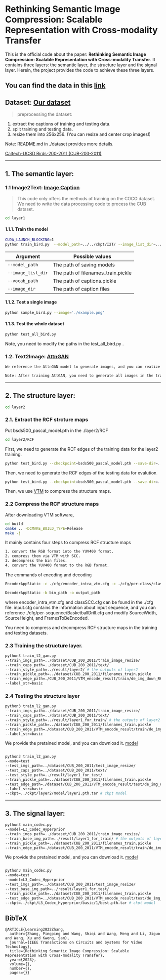 # Rethinking Semantic Image Compression: Scalable Representation with Cross-modality Transfer
This is the official code about the paper: **Rethinking Semantic Image Compression: Scalable Representation with Cross-modality Transfer**.
It contains three layers: the semantic layer, the structure layer and the signal layer.
Herein, the project provides the code to achieve these three layers.

You can find the data in this [link](https://portland-my.sharepoint.com/:f:/g/personal/pinzhang6-c_my_cityu_edu_hk/Em81Y8mUbIpHl9v-h402j_YBY1yVpdwJpU73eqiqMk7j0Q?e=T7u2jZ)
---

## Dataset: [Our dataset](https://portland-my.sharepoint.com/:f:/g/personal/pinzhang6-c_my_cityu_edu_hk/Em81Y8mUbIpHl9v-h402j_YBY1yVpdwJpU73eqiqMk7j0Q?e=T7u2jZ)

> preprocessing the dataset: 
1. extract the captions of training and testing data.
2. split training and testing data.
3. resize them into 256x256. (You can resize and center crop images!)
   
Note:  README.md in ./dataset provides more details.

[Caltech-UCSD Birds-200-2011 (CUB-200-2011)](http://www.vision.caltech.edu/datasets/cub_200_2011/) 

---

## 1. The semantic layer:
### 1.1 Image2Text: [Image Caption](https://github.com/yunjey/pytorch-tutorial/tree/master/tutorials/03-advanced/image_captioning)
> This code only offers the methods of training on the COCO dataset.
> We need to write the data processing code to process the CUB dataset.

```bash
cd layer1
```

#### 1.1.1. Train the model

```bash
CUDA_LAUNCH_BLOCKING=1 
python train_bird.py  --model_path=../../ckpt/I2T/ --image_list_dir=../../dataset/CUB_200_2011/filenames_train.pickle --vocab_path=../../dataset/CUB_200_2011/captions.pickle --image_dir=../../dataset/CUB_200_2011/train_image_resize/ --caption_path=../../dataset/CUB_200_2011/text/
```


| Argument | Possible values |
|------|------|
| `--model_path` | The path of saving models|
| `--image_list_dir` | The path of filenames_train.pickle |
| `--vocab_path` | The path of captions.pickle |
| `--image_dir` | The path of caption files |

#### 1.1.2. Test a single image 

```bash
python sample_bird.py --image='./example.png'
```

#### 1.1.3. Test the whole dataset
```bash
python test_all_bird.py 
```
Note, you need to modify the paths in the test_all_bird.py .


### 1.2. Text2Image: [AttnGAN](https://github.com/taoxugit/AttnGAN)
```bash
We reference the AttnGAN model to generate images, and you can realize it following the "README.md" file provided via AttnGAN.

Note: After training AttGAN, you need to generate all images in the training dataset, because the second layer is based on the results of the first layer.
```

---

## 2. The structure layer:
```bash
cd layer2
```

### 2.1. Extract the RCF strcture maps

Put bsds500_pascal_model.pth in the ./layer2/RCF
```bash
cd layer2/RCF
```

First, we need to generate the RCF edges of the training data for the layer2 training.
```bash
python test_bird.py --checkpoint=bsds500_pascal_model.pth --save-dir=../../results/layer2/RCF_train/ --dataset=../../dataset/CUB_200_2011/train_image_resize/
```

Then, we need to generate the RCF edges of the testing data for evalution.
```bash
python test_bird.py --checkpoint=bsds500_pascal_model.pth --save-dir=../../results/layer2/RCF_test/ --dataset=../../dataset/CUB_200_2011/test_image_resize/
```

Then, we use [VTM](https://vcgit.hhi.fraunhofer.de/jvet/VVCSoftware_VTM/-/tree/VTM-15.2) to compress the structure maps.

### 2.2 Compress the RCF structure maps
After downloading VTM software, 

```bash
cd build
cmake .. -DCMAKE_BUILD_TYPE=Release
make -j
```
It mainly contains four steps to compress RCF structure maps
```bash
1. convert the RGB format into the YUV400 format.
2. compress them via VTM with SCC.
3. decompress the bin files.
4. convert the YUV400 format to the RGB format.
```

The commands of encoding and decoding
```bash
EncoderAppStatic -c ./cfg/encoder_intra_vtm.cfg -c ./cfg/per-class/classSCC.cfg -c input.cfg -i input_path -b bin_path -q qp
```
```bash
DecoderAppStatic -b bin_path -o output_path
```

where encoder_intra_vtm.cfg and classSCC.cfg can be found in the ./cfg file. input.cfg contains the information about input sequence, and you can reference ./cfg/per-sequence/BasketballDrill.cfg and modify SourceWidth, SourceHeight, and FramesToBeEncoded.

You need to compress and decompress RCF structure maps in the training and testing datasets.

### 2.3 Training the structure layer.
```bash
python3 train_l2_gan.py 
--train_imgs_path=../dataset/CUB_200_2011/train_image_resize/ 
--train_caps_path=../dataset/CUB_200_2011/text/ 
--train_style_path=../result/layer2/ # the outputs of layer2
--train_pickle_path=../dataset/CUB_200_2011/filenames_train.pickle 
--train_edge_path=./CUB_200_2011/VTM_encode_result/train/de_img_down_RCF/50/ #decoded structure maps
--label_str=basic 
```

### 2.4 Testing the structure layer
```bash
python3 train_l2_gan.py 
--train_imgs_path=../dataset/CUB_200_2011/train_image_resize/ 
--train_caps_path=../dataset/CUB_200_2011/text/ 
--train_style_path=../result/layer1_for_train/ # the outputs of layer2
--train_pickle_path=../dataset/CUB_200_2011/filenames_train.pickle 
--train_edge_path=./dataset/CUB_200_2011/VTM_encode_result/train/de_img_down_RCF/50/ #decoded structure maps
--label_str=basic 
```

We provide the pretained model, and you can download it. [model]()
```bash

python3 train_l2_gan.py 
--mode=test 
--test_imgs_path=../dataset/CUB_200_2011/test_image_resize/  
--test_caps_path=../dataset/CUB_200_2011/text/  
--test_style_path=../result/layer1_for_test/  
--train_pickle_path=../dataset/CUB_200_2011/filenames_train.pickle  
--test_edge_path=./dataset/CUB_200_2011/VTM_encode_result/test/de_img_down_RCF/50/ # decoded structure maps of testing dataset
--label_str=basic  
--ckpt=../ckpt/layer2/model/layer2.pth.tar # ckpt model
```

---

## 3. The signal layer:

```bash
python3 main_codec.py 
--model=L3_Codec_Hyperprior
--train_imgs_path=../dataset/CUB_200_2011/train_image_resize/ 
--train_base_img_path=../result/layer1_for_train/ # the outputs of layer2
--train_pickle_path=../dataset/CUB_200_2011/filenames_train.pickle 
--train_edge_path=./dataset/CUB_200_2011/VTM_encode_result/train/de_img_down_RCF/50/ #decoded structure maps
```

We provide the pretained model, and you can download it. [model](https://portland-my.sharepoint.com/:f:/g/personal/pinzhang6-c_my_cityu_edu_hk/Em81Y8mUbIpHl9v-h402j_YBY1yVpdwJpU73eqiqMk7j0Q?e=T7u2jZ)
```bash

python3 main_codec.py
--mode=test 
--model=L3_Codec_Hyperprior
--test_imgs_path=../dataset/CUB_200_2011/test_image_resize/  
--test_base_img_path=../result/layer1_for_test/  
--train_pickle_path=../dataset/CUB_200_2011/filenames_train.pickle  
--test_edge_path=../dataset/CUB_200_2011/VTM_encode_result/test/de_img_down_RCF/50/ # decoded structure maps of testing dataset
--ckpt=../ckpt/L3_Codec_Hyperprior/basic/1/best.pth.tar # ckpt model
```


## BibTeX
```
@ARTICLE{Learning2022Zhang,
  author={Zhang, Pingping and Wang, Shiqi and Wang, Meng and Li, Jiguo and Wang, Xu and Kwong, Sam},
  journal={IEEE Transactions on Circuits and Systems for Video Technology}, 
  title={Rethinking Semantic Image Compression: Scalable Representation with Cross-modality Transfer}, 
  year={2023},
  volume={},
  number={},
  pages={}}
```